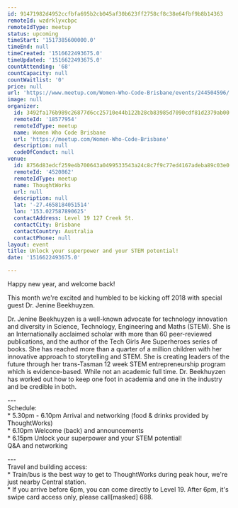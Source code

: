 ```yaml
---
id: 91471982d4952ccfbfa695b2cb045af30b623ff2758cf8c38e64fbf9b8b14363
remoteId: wzdrklyxcbpc
remoteIdType: meetup
status: upcoming
timeStart: '1517385600000.0'
timeEnd: null
timeCreated: '1516622493675.0'
timeUpdated: '1516622493675.0'
countAttending: '68'
countCapacity: null
countWaitlist: '0'
price: null
url: 'https://www.meetup.com/Women-Who-Code-Brisbane/events/244504596/'
image: null
organizer:
  id: 3492fa176b989c26877d6cc25710e44b122b28cb83985d7090cdf81d2379ab00
  remoteId: '18577954'
  remoteIdType: meetup
  name: Women Who Code Brisbane
  url: 'https://meetup.com/Women-Who-Code-Brisbane'
  description: null
  codeOfConduct: null
venue:
  id: 8756d83edcf259e4b700643a0499533543a24c8c7f9c77ed4167adeba89c03e0
  remoteId: '4520862'
  remoteIdType: meetup
  name: ThoughtWorks
  url: null
  description: null
  lat: '-27.4658184051514'
  lon: '153.027587890625'
  contactAddress: Level 19 127 Creek St.
  contactCity: Brisbane
  contactCountry: Australia
  contactPhone: null
layout: event
title: Unlock your superpower and your STEM potential!
date: '1516622493675.0'

---
```

<p>Happy new year, and welcome back!</p> <p>This month we're excited and humbled to be kicking off 2018 with special guest Dr. Jenine Beekhuyzen.</p> <p>Dr. Jenine Beekhuyzen is a well-known advocate for technology innovation and diversity in Science, Technology, Engineering and Maths (STEM). She is an Internationally acclaimed scholar with more than 60 peer-reviewed publications, and the author of the Tech Girls Are Superheroes series of books. She has reached more than a quarter of a million children with her innovative approach to storytelling and STEM. She is creating leaders of the future through her trans-Tasman 12 week STEM entrepreneurship program which is evidence-based. While not an academic full time. Dr. Beekhuyzen has worked out how to keep one foot in academia and one in the industry and be credible in both.</p> <p>---<br/>Schedule:<br/>* 5.30pm - 6.10pm Arrival and networking (food &amp; drinks provided by ThoughtWorks)<br/>* 6.10pm Welcome (back) and announcements<br/>* 6.15pm Unlock your superpower and your STEM potential!<br/>Q&amp;A and networking</p> <p>---<br/>Travel and building access:<br/>* Train/bus is the best way to get to ThoughtWorks during peak hour, we're just nearby Central station.<br/>* If you arrive before 6pm, you can come directly to Level 19. After 6pm, it's swipe card access only, please call[masked] 688.</p> 
